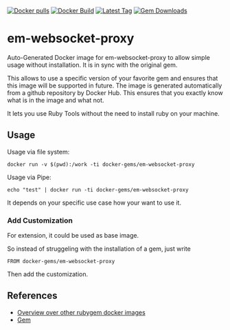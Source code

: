 [![Docker pulls](https://img.shields.io/docker/pulls/rubygem/em-websocket-proxy.svg)](https://hub.docker.com/r/rubygem/em-websocket-proxy/)
[![Docker Build](https://img.shields.io/docker/automated/rubygem/em-websocket-proxy.svg)](https://hub.docker.com/r/rubygem/em-websocket-proxy/)
[![Latest Tag](https://img.shields.io/github/tag/docker-rubygem/em-websocket-proxy.svg)](https://hub.docker.com/r/rubygem/em-websocket-proxy/)
[![Gem Downloads](https://img.shields.io/gem/dt/em-websocket-proxy.svg)](https://rubygems.org/gems/em-websocket-proxy/)
# em-websocket-proxy

Auto-Generated Docker image for em-websocket-proxy to allow simple usage without installation.
It is in sync with the original gem.

This allows to use a specific version of your favorite gem and ensures that this image will be supported in future.
The image is generated automatically from a github repository by Docker Hub.
This ensures that you exactly know what is in the image and what not.

It lets you use Ruby Tools without the need to install ruby on your machine.

## Usage

Usage via file system:

`docker run -v $(pwd):/work -ti docker-gems/em-websocket-proxy`

Usage via Pipe:

`echo "test" | docker run -ti docker-gems/em-websocket-proxy`

It depends on your specific use case how your want to use it.

### Add Customization

For extension, it could be used as base image.

So instead of struggeling with the installation of a gem, just write

`FROM docker-gems/em-websocket-proxy`

Then add the customization.

## References

 - [Overview over other rubygem docker images](https://github.com/thinkbot/docker-rubygem)
 - [Gem](https://rubygems.org/gems/em-websocket-proxy/)
